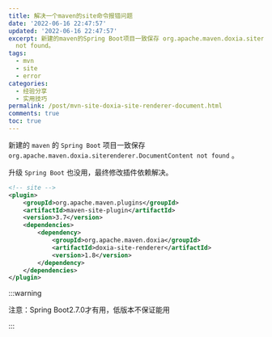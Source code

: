 ```yaml
---
title: 解决一个maven的site命令报错问题
date: '2022-06-16 22:47:57'
updated: '2022-06-16 22:47:57'
excerpt: 新建的maven的Spring Boot项目一致保存 org.apache.maven.doxia.siterenderer.DocumentContent
  not found。
tags:
  - mvn
  - site
  - error
categories:
  - 经验分享
  - 实用技巧
permalink: /post/mvn-site-doxia-site-renderer-document.html
comments: true
toc: true
---
```

新建的 `maven` 的 `Spring Boot` 项目一致保存 `org.apache.maven.doxia.siterenderer.DocumentContent not found` 。

升级 `Spring Boot` 也没用，最终修改插件依赖解决。

```xml
<!-- site -->
<plugin>
    <groupId>org.apache.maven.plugins</groupId>
    <artifactId>maven-site-plugin</artifactId>
    <version>3.7</version>
    <dependencies>
        <dependency>
            <groupId>org.apache.maven.doxia</groupId>
            <artifactId>doxia-site-renderer</artifactId>
            <version>1.8</version>
        </dependency>
    </dependencies>
</plugin>
```

:::warning

注意：Spring Boot2.7.0才有用，低版本不保证能用

:::